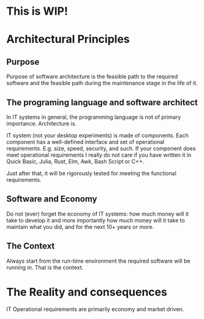 # This is WIP!

<h1>Architectural Principles</h1>

## Purpose
Purpose of software architecture is the feasible path to the required software and the feasible path during the maintenance stage in the life of it.

## The programing language and software architect
In IT systems in general, the programming language is not of primary importance. Architecture is.

IT system (not your desktop experiments) is made of components. Each component has a well-defined interface and set of operational requirements. E.g. size, speed, security, and such. If your component does meet operational requirements I really do not care if you have written it in Quick Basic, Julia, Rust, Elm, Awk, Bash Script or C++.

Just after that, it will be rigorously tested for meeting the functional requirements.

## Software and Economy
Do not (ever) forget the economy of IT systems: how much money will it take to develop it and more importantly how much money will it take to maintain what you did, and for the next 10+ years or more.

## The Context
Always start from the run-time environment the required software will be running in. That is the context.

# The Reality and consequences
IT Operational requirements are primarily economy and market driven.
